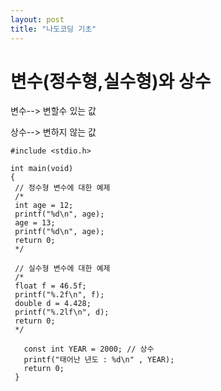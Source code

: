 ```yaml
---
layout: post
title: "나도코딩 기초"
---
```


# __변수(정수형,실수형)와 상수__
  
변수--> 변할수 있는 값

상수--> 변하지 않는 값

 ```
#include <stdio.h>

int main(void)
{
  // 정수형 변수에 대한 예제
  /*
  int age = 12;
  printf("%d\n", age);
  age = 13;
  printf("%d\n", age);
  return 0;
  */

  // 실수형 변수에 대한 예제
  /*
  float f = 46.5f;
  printf("%.2f\n", f);
  double d = 4.428;
  printf("%.2lf\n", d);
  return 0;
  */

    const int YEAR = 2000; // 상수
    printf("태어난 년도 : %d\n" , YEAR);
    return 0;
  }
 ```
